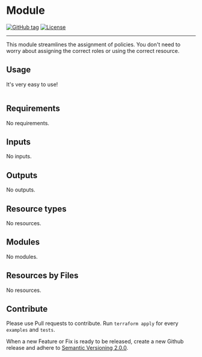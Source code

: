 # Module
[![GitHub tag](https://img.shields.io/github/tag/qbeyond/terraform-azurerm-policy-assignment.svg)](https://registry.terraform.io/modules/qbeyond/terraform-azurerm-policy-assignment/provider/latest)
[![License](https://img.shields.io/github/license/qbeyond/terraform-azurerm-policy-assignment.svg)](https://github.com/qbeyond/terraform-azurerm-policy-assignment/blob/main/LICENSE)

----

This module streamlines the assignment of policies. You don't need to worry about assigning the correct roles or using the correct resource.

<!-- BEGIN_TF_DOCS -->
## Usage

It's very easy to use!
```hcl

```

## Requirements

No requirements.

## Inputs

No inputs.
## Outputs

No outputs.
## Resource types

No resources.


## Modules

No modules.
## Resources by Files

No resources.

<!-- END_TF_DOCS -->

## Contribute

Please use Pull requests to contribute. Run `terraform apply` for every `examples` and `tests`.

When a new Feature or Fix is ready to be released, create a new Github release and adhere to [Semantic Versioning 2.0.0](https://semver.org/lang/de/spec/v2.0.0.html).